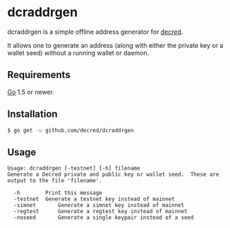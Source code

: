dcraddrgen
====

dcraddrgen is a simple offline address generator for [decred](https://decred.org/).

It allows one to generate an address (along with either the private
key or a wallet seed) without a running wallet or daemon.

## Requirements

[Go](http://golang.org) 1.5 or newer.

## Installation

```bash
$ go get -u github.com/decred/dcraddrgen
```

## Usage

```
Usage: dcraddrgen [-testnet] [-h] filename
Generate a Decred private and public key or wallet seed.  These are output to the file 'filename'.

  -h 		Print this message
  -testnet 	Generate a testnet key instead of mainnet
  -simnet       Generate a simnet key instead of mainnet
  -regtest      Generate a regtest key instead of mainnet
  -noseed       Generate a single keypair instead of a seed
```
